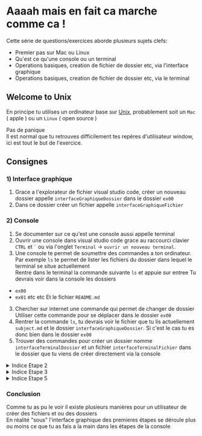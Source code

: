 # Aaaah mais en fait ca marche comme ca !

Cette série de questions/exercices aborde plusieurs sujets clefs:

- Premier pas sur Mac ou Linux
- Qu'est ce qu'une console ou un terminal
- Operations basiques, creation de fichier de dossier etc, via l'interface graphique
- Operations basiques, creation de fichier de dossier etc, via le terminal

## Welcome to Unix

En principe tu utilises un ordinateur base sur <a target="_blank" href="https://fr.wikipedia.org/wiki/Unix">Unix</a>, probablement soit un `Mac` ( apple ) ou un `Linux` ( open source )

Pas de panique</br>
Il est normal que tu retrouves difficilement tes repères d'utilisateur window, ici est tout le but de l'exercice.

## Consignes

### 1) Interface graphique

1. Grace a l'explorateur de fichier visual studio code, créer un nouveau dossier appelle `interfaceGraphiqueDossier` dans le dossier `ex00`
2. Dans ce dossier créer un fichier appelle `interfaceGraphiqueFichier`

### 2) Console

1. Se documenter sur ce qu'est une console aussi appelle terminal
1. Ouvrir une console dans visual studio code grace au raccourci clavier `CTRL` et <code>\`</code> ou via l'onglet `Terminal` -> `ouvrir un nouveau terminal`.
1. Une console te permet de soumettre des commandes a ton ordinateur. Par exemple `ls` te permet de lister les fichiers du dossier dans lequel le terminal se situe actuellement<br/>
   Rentre dans le terminal la commande suivante `ls` et appuie sur entree
   Tu devrais voir dans la console les dossiers

- `ex00`
- `ex01` etc etc
  Et le fichier `README.md`

3. Chercher sur internet une commande qui permet de changer de dossier
   Utiliser cette commande pour se déplacer dans le dossier `ex00`
4. Rentrer la commande `ls`, tu devrais voir le fichier que tu lis actuellement `subject.md` et le dossier `interfaceGraphiqueDossier`. Si c'est le cas tu es donc bien dans le dossier `ex00`
5. Trouver des commandes pour créer un dossier nomme `interfaceTerminalDossier` et un fichier `interfaceTerminalFichier` dans le dossier que tu viens de créer directement via la console

<details> 
  <summary>Indice Etape 2 </summary>
   Le clique droit est ton ami
</details>

<details> 
  <summary>Indice Etape 3 </summary>
    La commande que tu cherches s'appelle <code>cd</code><br/>
    Attention <code>cd</code> sans preciser un nom de dossier te ramènera a la racine de ta session !<br/>
    Exemple <code>cd nom_du_dossier</code>
</details>

<details> 
  <summary>Indice Etape 5 </summary>
    La commande <a target="_blank" href="http://manpagesfr.free.fr/man/man2/mkdir.2.html">mkdir</a><br/>
    La commande <a target="_blank" href="https://www.delftstack.com/fr/howto/linux/how-to-create-a-file-in-linux-terminal/">touch</a>
</details>

### Conclusion

Comme tu as pu le voir il existe plusieurs manières pour un utilisateur de créer des fichiers et ou des dossiers<br/>
En réalité "sous" l'interface graphique des premieres étapes se déroule plus ou moins ce que tu as fais a la main dans les étapes de la console
